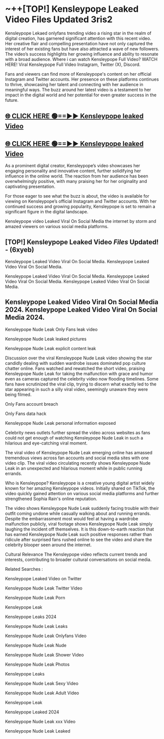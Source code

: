 # ~++[TOP!] Kensleypope Leaked Video Files Updated 3ris2

 Kensleypope Lekaed onlyfans trending video a rising star in the realm of digital creation, has garnered significant attention with this recent video. Her creative flair and compelling presentation have not only captured the interest of her existing fans but have also attracted a wave of new followers. The video’s success highlights her growing influence and ability to resonate with a broad audience.
Where i can watch  Kensleypope Full Video? WATCH HERE! Viral  Kensleypope Full Video Instagram, Twitter (X), Discord.


Fans and viewers can find more of  Kensleypope's content on her official Instagram and Twitter accounts. Her presence on these platforms continues to thrive, showcasing her talent and connecting with her audience in meaningful ways. The buzz around her latest video is a testament to her impact in the digital world and her potential for even greater success in the future.


## [🌐 CLICK HERE 🟢==►►  Kensleypope leaked Video ](https://onlyclips.site?title=Kensleypope&ref=git)

## [🌐 CLICK HERE 🟢==►►  Kensleypope leaked Video ](https://onlyclips.site?title=Kensleypope&ref=git)


As a prominent digital creator,  Kensleypope’s video showcases her engaging personality and innovative content, further solidifying her influence in the online world. The reaction from her audience has been overwhelmingly positive, with many praising her for her originality and captivating presentation.

For those eager to see what the buzz is about, the video is available for viewing on  Kensleypope’s official Instagram and Twitter accounts. With her continued success and growing popularity,  Kensleypope is set to remain a significant figure in the digital landscape.


  Kensleypope video Leaked Viral On Social Media the internet by storm and amazed viewers on various social media platforms.


## [TOP!]  Kensleypope Leaked Video *Files* Updated! - (6xyeb) 

 Kensleypope Leaked Video Viral On Social Media. Kensleypope Leaked Video Viral On Social Media.

 Kensleypope Leaked Video Viral On Social Media. Kensleypope Leaked Video Viral On Social Media. Kensleypope Leaked Video Viral On Social Media.


##  Kensleypope Leaked Video Viral On Social Media 2024. Kensleypope Leaked Video Viral On Social Media 2024.
 Kensleypope Nude Leak Only Fans leak video

 Kensleypope Nude Leak leaked pictures

 Kensleypope Nude Leak explicit content leak

Discussion over the viral  Kensleypope Nude Leak video showing the star candidly dealing with sudden wardrobe issues dominated pop culture chatter online. Fans watched and rewatched the short video, praising  Kensleypope Nude Leak for taking the malfunction with grace and humor even as cameras captured the celebrity video now flooding timelines. Some fans have scrutinized the viral clip, trying to discern what exactly led to the star appearing in such a silly viral video, seemingly unaware they were being filmed.


Only Fans account breach

Only Fans data hack

 Kensleypope Nude Leak personal information exposed

Celebrity news outlets further spread the video across websites as fans could not get enough of watching  Kensleypope Nude Leak in such a hilarious and eye-catching viral moment.


The viral video of  Kensleypope Nude Leak emerging online has amassed tremendous views across fan accounts and social media sites with one video clip. The viral video circulating recently shows  Kensleypope Nude Leak in an unexpected and hilarious moment while in public running errands.


Who is  Kensleypope?  Kensleypope is a creative young digital artist widely known for her amazing  Kensleypope videos. Initially shared on TikTok, the video quickly gained attention on various social media platforms and further strengthened Sophia Rain's online reputation.

The video shows  Kensleypope Nude Leak suddenly facing trouble with their outfit coming undone while casually walking about and running errands. Despite the embarrassment most would feel at having a wardrobe malfunction publicly, viral footage shows  Kensleypope Nude Leak simply laughing the incident off themselves. It is this down-to-earth reaction that has earned  Kensleypope Nude Leak such positive responses rather than ridicule after surprised fans rushed online to see the video and share the celebrity blooper seen around the internet.

Cultural Relevance The  Kensleypope video reflects current trends and interests, contributing to broader cultural conversations on social media.

Related Searches :

 Kensleypope Leaked Video on Twitter

 Kensleypope Nude Leak Twitter Video

 Kensleypope Nude Leak Porn

 Kensleypope Leak 

 Kensleypope Leaks 2024

 Kensleypope Nude Leak Leaks

 Kensleypope Nude Leak Onlyfans Video

 Kensleypope Nude Leak Nude

 Kensleypope Nude Leak Shower Video

 Kensleypope Nude Leak Photos

 Kensleypope Leaks

 Kensleypope Nude Leak Sexy Video

 Kensleypope Nude Leak Adult Video

 Kensleypope Leak

 Kensleypope Leaked 2024

 Kensleypope Nude Leak xxx Video

 Kensleypope Nude Leak Leaked